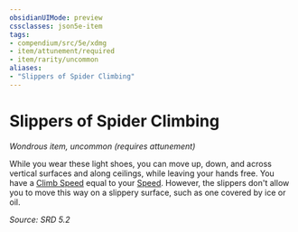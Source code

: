 ```yaml
---
obsidianUIMode: preview
cssclasses: json5e-item
tags:
- compendium/src/5e/xdmg
- item/attunement/required
- item/rarity/uncommon
aliases: 
- "Slippers of Spider Climbing"
---
```

# Slippers of Spider Climbing
*Wondrous item, uncommon (requires attunement)*  


While you wear these light shoes, you can move up, down, and across vertical surfaces and along ceilings, while leaving your hands free. You have a [Climb Speed](rules/variant-rules/climb-speed-xphb.md) equal to your [Speed](rules/variant-rules/speed-xphb.md). However, the slippers don't allow you to move this way on a slippery surface, such as one covered by ice or oil.

*Source: SRD 5.2*